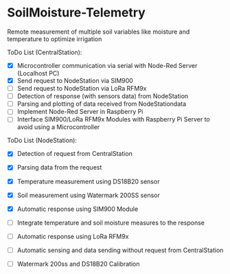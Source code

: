 # SoilMoisture-Telemetry
Remote measurement of multiple soil variables like moisture and temperature to optimize irrigation

ToDo List (CentralStation):
- [x] Microcontroller communication via serial with Node-Red Server (Localhost PC)
- [x] Send request to NodeStation via SIM900
- [ ] Send request to NodeStation via LoRa RFM9x
- [ ] Detection of response (with sensors data) from NodeStation
- [ ] Parsing and plotting of data received from NodeStationdata 
- [ ] Implement Node-Red Server in Raspberry Pi
- [ ] Interface SIM900/LoRa RFM9x Modules with Raspberry Pi Server to avoid using a Microcontroller

ToDo List (NodeStation):
- [x] Detection of request from CentralStation
- [x] Parsing data from the request
- [x] Temperature measurement using DS18B20 sensor
- [x] Soil measurement using Watermark 200SS sensor
- [x] Automatic response using SIM900 Module
- [ ] Integrate temperature and soil moisture measures to the response
- [ ] Automatic response using LoRa RFM9x
- [ ] Automatic sensing and data sending without request from CentralStation
- [ ] Watermark 200ss and DS18B20 Calibration


